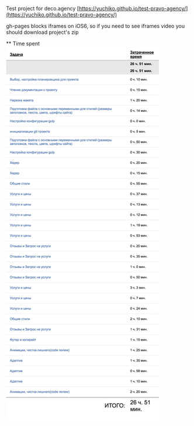 Test project for deco.agency
[https://yuchiko.github.io/test-pravo-agency/](https://yuchiko.github.io/test-pravo-agency/)

gh-pages blocks iframes on iOS6, so if you need to see iframes video you should download project's zip

** Time spent
![time spent](assets/img/github/timespent.jpg?raw=true "Time Spent")

